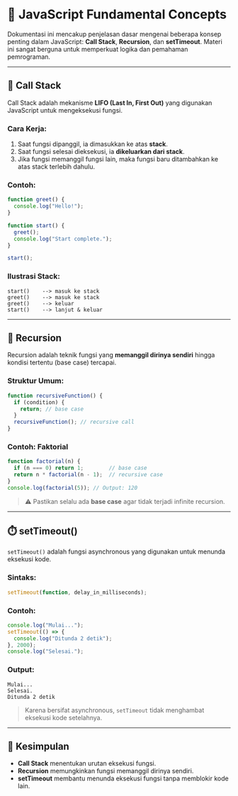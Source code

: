# 📘 JavaScript Fundamental Concepts

Dokumentasi ini mencakup penjelasan dasar mengenai beberapa konsep penting dalam JavaScript: **Call Stack**, **Recursion**, dan **setTimeout**. Materi ini sangat berguna untuk memperkuat logika dan pemahaman pemrograman.

---

## 🧠 Call Stack

Call Stack adalah mekanisme **LIFO (Last In, First Out)** yang digunakan JavaScript untuk mengeksekusi fungsi.

### Cara Kerja:
1. Saat fungsi dipanggil, ia dimasukkan ke atas **stack**.
2. Saat fungsi selesai dieksekusi, ia **dikeluarkan dari stack**.
3. Jika fungsi memanggil fungsi lain, maka fungsi baru ditambahkan ke atas stack terlebih dahulu.

### Contoh:
```javascript
function greet() {
  console.log("Hello!");
}

function start() {
  greet();
  console.log("Start complete.");
}

start();
```

### Ilustrasi Stack:
```
start()    --> masuk ke stack
greet()    --> masuk ke stack
greet()    --> keluar
start()    --> lanjut & keluar
```

---

## 🔁 Recursion

Recursion adalah teknik fungsi yang **memanggil dirinya sendiri** hingga kondisi tertentu (base case) tercapai.

### Struktur Umum:
```javascript
function recursiveFunction() {
  if (condition) {
    return; // base case
  }
  recursiveFunction(); // recursive call
}
```

### Contoh: Faktorial
```javascript
function factorial(n) {
  if (n === 0) return 1;        // base case
  return n * factorial(n - 1);  // recursive case
}
console.log(factorial(5)); // Output: 120
```

> ⚠️ Pastikan selalu ada **base case** agar tidak terjadi infinite recursion.

---

## ⏱️ setTimeout()

`setTimeout()` adalah fungsi asynchronous yang digunakan untuk menunda eksekusi kode.

### Sintaks:
```javascript
setTimeout(function, delay_in_milliseconds);
```

### Contoh:
```javascript
console.log("Mulai...");
setTimeout(() => {
  console.log("Ditunda 2 detik");
}, 2000);
console.log("Selesai.");
```

### Output:
```
Mulai...
Selesai.
Ditunda 2 detik
```

> Karena bersifat asynchronous, `setTimeout` tidak menghambat eksekusi kode setelahnya.

---

## 📌 Kesimpulan

- **Call Stack** menentukan urutan eksekusi fungsi.
- **Recursion** memungkinkan fungsi memanggil dirinya sendiri.
- **setTimeout** membantu menunda eksekusi fungsi tanpa memblokir kode lain.

